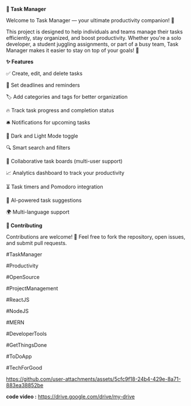 **📝 Task Manager**

Welcome to Task Manager — your ultimate productivity companion! 🚀

This project is designed to help individuals and teams manage their tasks efficiently, stay organized, and boost productivity. Whether you're a solo developer, a student juggling assignments, or part of a busy team, Task Manager makes it easier to stay on top of your goals! 🎯

**✨ Features**

✅ Create, edit, and delete tasks

📅 Set deadlines and reminders

🏷️ Add categories and tags for better organization

🔥 Track task progress and completion status

🛎️ Notifications for upcoming tasks

🌙 Dark and Light Mode toggle

🔍 Smart search and filters

👥 Collaborative task boards (multi-user support)

📈 Analytics dashboard to track your productivity

⏳ Task timers and Pomodoro integration

🧠 AI-powered task suggestions

🌍 Multi-language support

**🤝 Contributing**

Contributions are welcome! 🎉
Feel free to fork the repository, open issues, and submit pull requests.

#️TaskManager 

#Productivity 

#OpenSource 

#ProjectManagement 

#ReactJS 

#NodeJS 

#MERN 

#DeveloperTools 

#GetThingsDone 

#ToDoApp 

#TechForGood

https://github.com/user-attachments/assets/5cfc9f18-24b4-429e-8a71-883ea38852be

**code video :** https://drive.google.com/drive/my-drive
